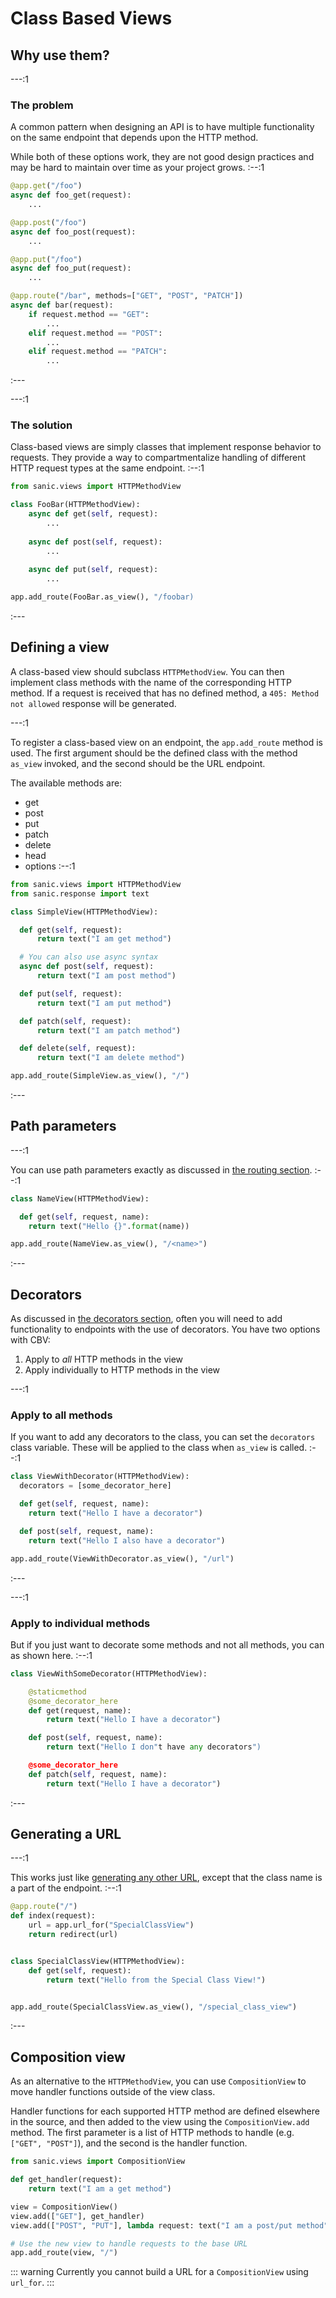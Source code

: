 # Class Based Views

## Why use them?

---:1

### The problem

A common pattern when designing an API is to have multiple functionality on the same endpoint that depends upon the HTTP method.

While both of these options work, they are not good design practices and may be hard to maintain over time as your project grows.
:--:1
```python
@app.get("/foo")
async def foo_get(request):
    ...

@app.post("/foo")
async def foo_post(request):
    ...

@app.put("/foo")
async def foo_put(request):
    ...

@app.route("/bar", methods=["GET", "POST", "PATCH"])
async def bar(request):
    if request.method == "GET":
        ...
    elif request.method == "POST":
        ...
    elif request.method == "PATCH":
        ...
```
:---

---:1

### The solution

Class-based views are simply classes that implement response behavior to requests. They provide a way to compartmentalize handling of different HTTP request types at the same endpoint.
:--:1
```python
from sanic.views import HTTPMethodView

class FooBar(HTTPMethodView):
    async def get(self, request):
        ...
        
    async def post(self, request):
        ...
        
    async def put(self, request):
        ...

app.add_route(FooBar.as_view(), "/foobar)
```
:---

## Defining a view

A class-based view should subclass `HTTPMethodView`. You can then implement class methods with the name of the corresponding HTTP method. If a request is received that has no defined method, a `405: Method not allowed` response will be generated.

---:1

To register a class-based view on an endpoint, the `app.add_route` method is used. The first argument should be the defined class with the method `as_view` invoked, and the second should be the URL endpoint.

The available methods are:

- get
- post
- put
- patch
- delete
- head
- options
:--:1
```python
from sanic.views import HTTPMethodView
from sanic.response import text

class SimpleView(HTTPMethodView):

  def get(self, request):
      return text("I am get method")

  # You can also use async syntax
  async def post(self, request):
      return text("I am post method")

  def put(self, request):
      return text("I am put method")

  def patch(self, request):
      return text("I am patch method")

  def delete(self, request):
      return text("I am delete method")

app.add_route(SimpleView.as_view(), "/")
```
:---

## Path parameters

---:1

You can use path parameters exactly as discussed in [the routing section](/guide/basics/routing.md).
:--:1
```python
class NameView(HTTPMethodView):

  def get(self, request, name):
    return text("Hello {}".format(name))

app.add_route(NameView.as_view(), "/<name>")
```
:---

## Decorators

As discussed in [the decorators section](/guide/best-practices/decorators.md), often you will need to add functionality to endpoints with the use of decorators. You have two options with CBV:

1. Apply to _all_ HTTP methods in the view
2. Apply individually to HTTP methods in the view


---:1

### Apply to all methods

If you want to add any decorators to the class, you can set the `decorators` class variable. These will be applied to the class when `as_view` is called.
:--:1
```python
class ViewWithDecorator(HTTPMethodView):
  decorators = [some_decorator_here]

  def get(self, request, name):
    return text("Hello I have a decorator")

  def post(self, request, name):
    return text("Hello I also have a decorator")

app.add_route(ViewWithDecorator.as_view(), "/url")
```
:---

---:1

### Apply to individual methods

But if you just want to decorate some methods and not all methods, you can as shown here.
:--:1
```python
class ViewWithSomeDecorator(HTTPMethodView):

    @staticmethod
    @some_decorator_here
    def get(request, name):
        return text("Hello I have a decorator")

    def post(self, request, name):
        return text("Hello I don"t have any decorators")

    @some_decorator_here
    def patch(self, request, name):
        return text("Hello I have a decorator")
```
:---

## Generating a URL
---:1

This works just like [generating any other URL](/guide/basics/routing.md#generating-a-url), except that the class name is a part of the endpoint.
:--:1
```python
@app.route("/")
def index(request):
    url = app.url_for("SpecialClassView")
    return redirect(url)


class SpecialClassView(HTTPMethodView):
    def get(self, request):
        return text("Hello from the Special Class View!")


app.add_route(SpecialClassView.as_view(), "/special_class_view")
```
:---

## Composition view

As an alternative to the `HTTPMethodView`, you can use `CompositionView` to move handler functions outside of the view class.

Handler functions for each supported HTTP method are defined elsewhere in the source, and then added to the view using the `CompositionView.add` method. The first parameter is a list of HTTP methods to handle (e.g. `["GET", "POST"]`), and the second is the handler function.

```python
from sanic.views import CompositionView

def get_handler(request):
    return text("I am a get method")

view = CompositionView()
view.add(["GET"], get_handler)
view.add(["POST", "PUT"], lambda request: text("I am a post/put method"))

# Use the new view to handle requests to the base URL
app.add_route(view, "/")
```

::: warning
Currently you cannot build a URL for a `CompositionView` using `url_for`.
:::

